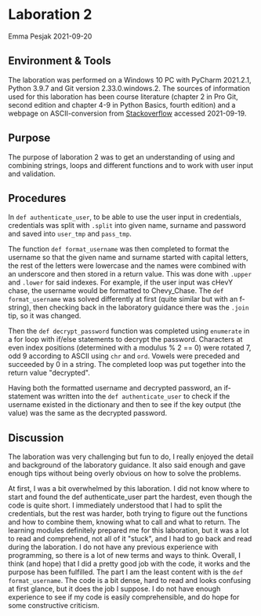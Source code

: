 # Laboration 2
Emma Pesjak 2021-09-20
## Environment & Tools
The laboration was performed on a Windows 10 PC with PyCharm 2021.2.1, Python 3.9.7 and Git version 2.33.0.windows.2. 
The sources of information used for this laboration has been course literature
(chapter 2 in Pro Git, second edition and chapter 4-9 in Python Basics, fourth edition) and a webpage on 
ASCII-conversion from [Stackoverflow](https://stackoverflow.com/questions/227459/how-to-get-the-ascii-value-of-a-character) 
accessed 2021-09-19.

## Purpose
The purpose of laboration 2 was to get an understanding of using and combining strings, loops and different 
functions and to work with user input and validation. 

## Procedures
In `def authenticate_user`, to be able to use the user input in credentials, credentials was split with `.split` 
into given name, surname and password and saved into `user_tmp` and `pass_tmp`.

The function `def format_username` was then completed to format the username so that the given name and surname
started with capital letters, the rest of the letters were lowercase and the names were combined with an underscore and 
then stored in a return value. 
This was done with `.upper` and `.lower` for said indexes. For example, if the user input was cHevY chase, 
the username would be formatted to Chevy_Chase. The `def format_username` was solved differently at first
(quite similar but with an f-string), then checking back in the laboratory guidance there was the `.join` tip, 
so it was changed. 

Then the `def decrypt_password` function was completed using `enumerate` in a for loop with if/else statements to decrypt
the password. Characters at even index positions (determined with a modulus % 2 == 0) were rotated 7, odd 9 according 
to ASCII using `chr` and `ord`. Vowels were preceded and succeeded by 0 in a string. The completed loop was put together 
into the return value "decrypted".

Having both the formatted username and decrypted password, an if-statement was written into the `def authenticate_user`
to check if the username existed in the dictionary and then to see if the key output (the value) was the same as the 
decrypted password.

## Discussion
The laboration was very challenging but fun to do, I really enjoyed the detail and background of the laboratory 
guidance. It also said enough and gave enough tips without being overly obvious on how to solve the problems.

At first, I was a bit overwhelmed by this laboration. I did not know where to start and found the def authenticate_user
part the hardest, even though the code is quite short. I immediately understood that I had to split the credentials, 
but the rest was harder, both trying to figure out the functions and how to combine them, knowing what to call 
and what to return. The learning modules definitely prepared me for this laboration,
but it was a lot to read and comprehend, not all of it "stuck", and I had to go back and read during the laboration.
I do not have any previous experience with programming, so there is a lot of new terms and ways to think. Overall,
I think (and hope) that I did a pretty good job with the code, it works and the purpose has been fulfilled. 
The part I am the least content with is the `def format_username`. The code is a bit dense, hard to read and looks 
confusing at first glance, but it does the job I suppose. I do not have enough experience to see if my code is easily
comprehensible, and do hope for some constructive criticism.




